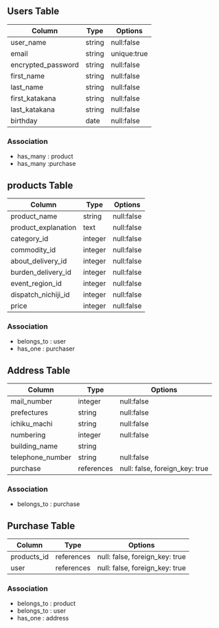 ## Users Table

|Column|Type|Options|
|------|----|-------|
|user_name|string|null:false|
|email |string|unique:true|
|encrypted_password|string|null:false|
|first_name|string|null:false|
|last_name|string|null:false|
|first_katakana|string|null:false|
|last_katakana|string|null:false|
|birthday|date|null:false|

### Association
- has_many : product
- has_many :purchase

## products Table

|Column|Type|Options|
|------|----|-------|
|product_name|string|null:false|
|product_explanation|text|null:false|
|category_id|integer|null:false|
|commodity_id|integer|null:false|
|about_delivery_id|integer|null:false|
|burden_delivery_id|integer|null:false|
|event_region_id|integer|null:false|
|dispatch_nichiji_id|integer|null:false|
|price|integer|null:false|

### Association
- belongs_to : user
- has_one : purchaser

## Address Table

|Column|Type|Options|
|------|----|-------|
|mail_number|integer|null:false|
|prefectures|string|null:false|
|ichiku_machi|string|null:false|
|numbering|integer|null:false|
|building_name|string|
|telephone_number|string|null:false|
|purchase|references|null: false, foreign_key: true|

### Association
- belongs_to : purchase

## Purchase Table

|Column|Type|Options|
|------|----|-------|
|products_id|references|null: false, foreign_key: true|
|user|references|null: false, foreign_key: true|


### Association
- belongs_to : product
- belongs_to : user
- has_one : address